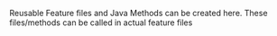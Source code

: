 Reusable Feature files and Java Methods can be created here.
These files/methods can be called in actual feature files